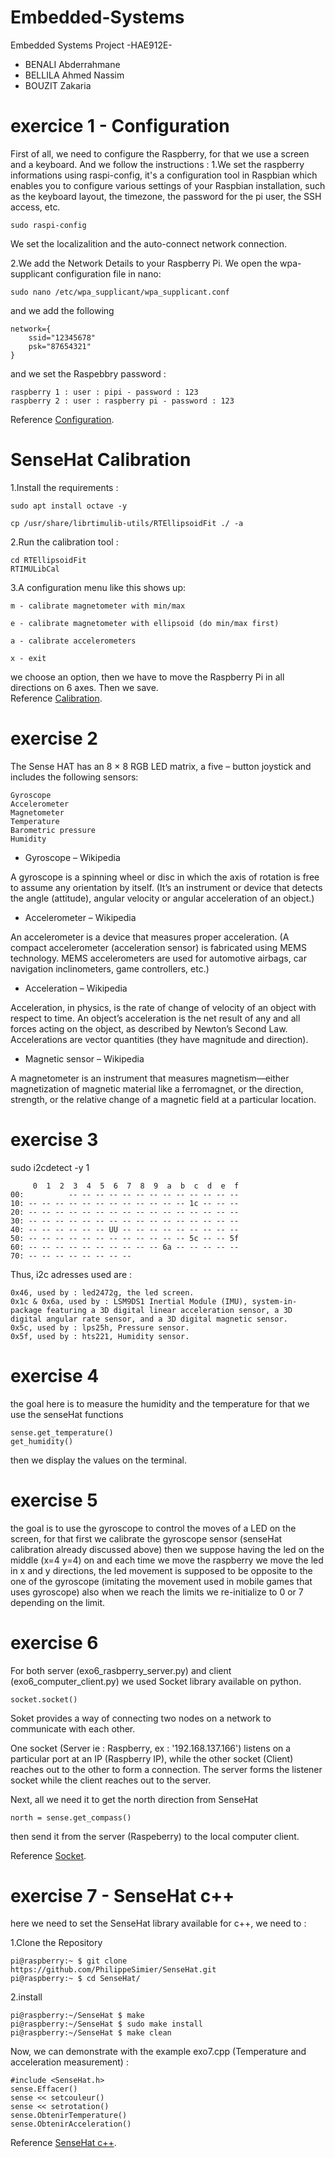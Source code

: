 # Embedded-Systems

Embedded Systems Project -HAE912E-

- BENALI Abderrahmane 
- BELLILA Ahmed Nassim 
- BOUZIT Zakaria

# exercice 1 - Configuration
First of all, we need to configure the Raspberry, for that we use a screen and a keyboard. And we follow the instructions : 
1.We set the raspberry informations using raspi-config, it's a configuration tool in Raspbian which enables you to configure various settings of your Raspbian installation, such as the keyboard layout, the timezone, the password for the pi user, the SSH access, etc.
```
sudo raspi-config
```
We set the localizalition and the auto-connect network connection.

2.We add the Network Details to your Raspberry Pi. We open the wpa-supplicant configuration file in nano:
```
sudo nano /etc/wpa_supplicant/wpa_supplicant.conf
```
and we add the following 
```
network={
    ssid="12345678"
    psk="87654321"
}
```
and we set the Raspebbry password : 
```
raspberry 1 : user : pipi - password : 123
raspberry 2 : user : raspberry pi - password : 123
```
Reference [Configuration](https://www.raspberrypi.com/documentation/computers/configuration.html).

# SenseHat Calibration 
1.Install the requirements : 
```
sudo apt install octave -y

cp /usr/share/librtimulib-utils/RTEllipsoidFit ./ -a
```
2.Run the calibration tool :
```
cd RTEllipsoidFit
RTIMULibCal
```
3.A configuration menu like this shows up:
```
m - calibrate magnetometer with min/max

e - calibrate magnetometer with ellipsoid (do min/max first)

a - calibrate accelerometers

x - exit
```
we choose an option, then we have to move the Raspberry Pi in all directions on 6 axes.
Then we save.  
Reference [Calibration](https://raspberrytips.com/sense-hat-tutorial-2/).

# exercise 2

The Sense HAT has an 8 × 8 RGB LED matrix, a five – button joystick and includes the following sensors:  
```
Gyroscope  
Accelerometer  
Magnetometer  
Temperature  
Barometric pressure  
Humidity  
```
- Gyroscope – Wikipedia  

A gyroscope is a spinning wheel or disc in which the axis of rotation is free to assume any orientation by itself. (It’s an instrument or device that detects the angle (attitude), angular velocity or angular acceleration of an object.)  

- Accelerometer – Wikipedia  

An accelerometer is a device that measures proper acceleration. (A compact accelerometer (acceleration sensor) is fabricated using MEMS technology. MEMS accelerometers are used for automotive airbags, car navigation inclinometers, game controllers, etc.)  

- Acceleration – Wikipedia  

Acceleration, in physics, is the rate of change of velocity of an object with respect to time. An object’s acceleration is the net result of any and all forces acting on the object, as described by Newton’s Second Law. Accelerations are vector quantities (they have magnitude and direction).  

- Magnetic sensor – Wikipedia  

A magnetometer is an instrument that measures magnetism—either magnetization of magnetic material like a ferromagnet, or the direction, strength, or the relative change of a magnetic field at a particular location.    

# exercise 3
sudo i2cdetect -y 1    

```  
     0  1  2  3  4  5  6  7  8  9  a  b  c  d  e  f  
00:          -- -- -- -- -- -- -- -- -- -- -- -- --  
10: -- -- -- -- -- -- -- -- -- -- -- -- 1c -- -- --  
20: -- -- -- -- -- -- -- -- -- -- -- -- -- -- -- --  
30: -- -- -- -- -- -- -- -- -- -- -- -- -- -- -- --  
40: -- -- -- -- -- -- UU -- -- -- -- -- -- -- -- --  
50: -- -- -- -- -- -- -- -- -- -- -- -- 5c -- -- 5f  
60: -- -- -- -- -- -- -- -- -- -- 6a -- -- -- -- --  
70: -- -- -- -- -- -- -- --  
```

Thus, i2c adresses used are :   
```
0x46, used by : led2472g, the led screen.  
0x1c & 0x6a, used by : LSM9DS1 Inertial Module (IMU), system-in-package featuring a 3D digital linear acceleration sensor, a 3D digital angular rate sensor, and a 3D digital magnetic sensor.  
0x5c, used by : lps25h, Pressure sensor.  
0x5f, used by : hts221, Humidity sensor.  
```
# exercise 4
the goal here is to measure the humidity and the temperature for that we use the senseHat functions
```
sense.get_temperature()
get_humidity()
```
then we display the values on the terminal.

# exercise 5
the goal is to use the gyroscope to control the moves of a LED on the screen, for that first we calibrate the gyroscope sensor (senseHat calibration already discussed above) then we suppose having the led on the middle (x=4 y=4) on and each time we move the raspberry we move the led in x and y directions, the led movement is supposed to be opposite to the one of the gyroscope (imitating the movement used in mobile games that uses gyroscope) also when we reach the limits we re-initialize to 0 or 7 depending on the limit.
# exercise 6
For both server (exo6_rasbperry_server.py) and client (exo6_computer_client.py) we used Socket library available on python.
```
socket.socket()
```
Soket provides a way of connecting two nodes on a network to communicate with each other.

One socket (Server ie : Raspberry, ex : '192.168.137.166') listens on a particular port at an IP (Raspberry IP), while the other socket (Client) reaches out to the other to form a connection. The server forms the listener socket while the client reaches out to the server.

Next, all we need it to get the north direction from SenseHat 
```
north = sense.get_compass()
```
then send it from the server (Raspeberry) to the local computer client. 

Reference [Socket](https://www.geeksforgeeks.org/socket-programming-python/).

# exercise 7 - SenseHat c++
here we need to set the SenseHat library available for c++, we need to : 

1.Clone the Repository
```
pi@raspberry:~ $ git clone https://github.com/PhilippeSimier/SenseHat.git
pi@raspberry:~ $ cd SenseHat/
```
2.install
```
pi@raspberry:~/SenseHat $ make
pi@raspberry:~/SenseHat $ sudo make install
pi@raspberry:~/SenseHat $ make clean
```
Now, we can demonstrate with the example exo7.cpp (Temperature and acceleration measurement) :
```
#include <SenseHat.h>
sense.Effacer()
sense << setcouleur()
sense << setrotation()
sense.ObtenirTemperature()
sense.ObtenirAcceleration()
```
Reference [SenseHat c++](https://github.com/PhilippeSimier/SenseHat).
